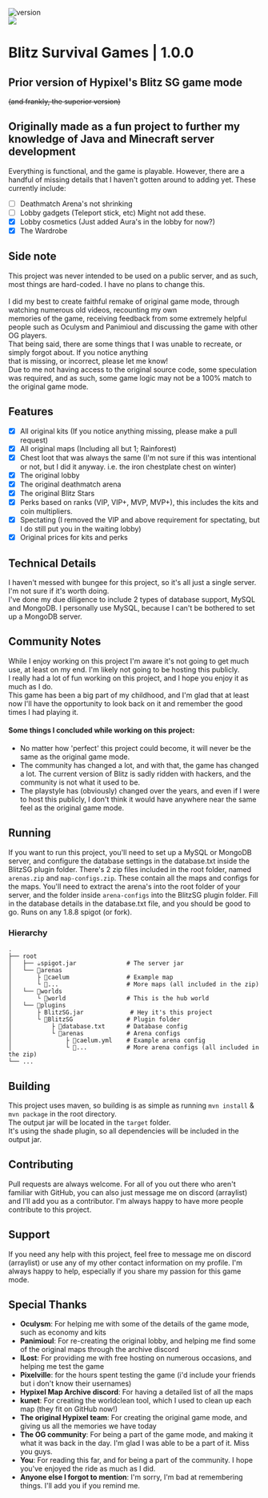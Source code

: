 ![version](https://img.shields.io/badge/version-1.0.0-blue)
<br><a href="https://github.com/badges/HardstylesDev/BlitzSG/contributors" alt="Contributors"><img src="https://img.shields.io/github/contributors/HardstylesDev/BlitzSG" /></a>

# Blitz Survival Games | 1.0.0

## Prior version of Hypixel's Blitz SG game mode

~~(and frankly, the superior version)~~

## Originally made as a fun project to further my knowledge of Java and Minecraft server development

Everything is functional, and the game is playable. However, there are a handful of missing details that I haven't
gotten around to adding yet.
These currently include:

- [ ] Deathmatch Arena's not shrinking
- [ ] Lobby gadgets (Teleport stick, etc) Might not add these.
- [x] Lobby cosmetics (Just added Aura's in the lobby for now?)
- [x] The Wardrobe

## Side note

This project was never intended to be used on a public server, and as such, most things are hard-coded. I have no plans
to change this.
<br>
<br>I did my best to create faithful remake of original game mode, through watching numerous old videos, recounting my
own
<br>memories of the game, receiving feedback from some extremely helpful people such as Oculysm and Panimioul and
discussing the game with other OG players.
<br>That being said, there are some things that I was unable to recreate, or simply forgot about. If you notice anything
<br>that is missing, or incorrect, please let me know!
<br>Due to me not having access to the original source code, some speculation was required, and as such, some game logic
may not be a 100% match to the original game mode.

## Features

- [x] All original kits (If you notice anything missing, please make a pull request)
- [x] All original maps (Including all but 1; Rainforest)
- [x] Chest loot that was always the same (I'm not sure if this was intentional or not, but I did it anyway. i.e. the
  iron chestplate chest on winter)
- [x] The original lobby
- [x] The original deathmatch arena
- [x] The original Blitz Stars
- [x] Perks based on ranks (VIP, VIP+, MVP, MVP+), this includes the kits and coin multipliers.
- [x] Spectating (I removed the VIP and above requirement for spectating, but I do still put you in the waiting lobby)
- [x] Original prices for kits and perks

## Technical Details

I haven't messed with bungee for this project, so it's all just a single server. I'm not sure if it's worth doing.
<br>I've done my due diligence to include 2 types of database support, MySQL and MongoDB. I personally use MySQL,
because I can't be bothered to set up a MongoDB server.

## Community Notes

While I enjoy working on this project I'm aware it's not going to get much use, at least on my end. I'm likely not going
to be hosting this publicly.
<br>
I really had a lot of fun working on this project, and I hope you enjoy it as much as I do.
<br>
This game has been a big part of my childhood, and I'm glad that at least now I'll have the opportunity to look back on
it and remember the good times I had playing it.
<br>

#### Some things I concluded while working on this project:

- No matter how 'perfect' this project could become, it will never be the same as the original game mode.
- The community has changed a lot, and with that, the game has changed a lot. The current version of Blitz is sadly
  ridden with hackers, and the community is not what it used to be.
- The playstyle has (obviously) changed over the years, and even if I were to host this publicly, I don't think it would
  have anywhere near the same feel as the original game mode.
  <br>

## Running

If you want to run this project, you'll need to set up a MySQL or MongoDB server, and configure the database settings in
the database.txt inside the BlitzSG plugin folder.
There's 2 zip files included in the root folder, named `arenas.zip` and `map-configs.zip`. These contain all the maps
and configs for the maps. You'll need to extract the arena's into the root folder of your server, and the folder
inside `arena-configs` into the BlitzSG plugin folder.
Fill in the database details in the database.txt file, and you should be good to go. Runs on any 1.8.8 spigot (or fork).

### Hierarchy

    .
    ├── root                   
    │   ├── ☕spigot.jar              # The server jar     
    │   └── 📁arenas      
    │       ├ 📁caelum                # Example map
    │       └ 📁...                   # More maps (all included in the zip)
    │   └── 📁worlds      
    │       └ 📁world                 # This is the hub world     
    │   └── 📁plugins      
    │       ├ BlitzSG.jar             # Hey it's this project    
    │       └ 📁BlitzSG               # Plugin folder
    │           ├ 📄database.txt      # Database config
    │           └ 📁arenas            # Arena configs
    │               ├ 📁caelum.yml    # Example arena config
    │               └ 📁...           # More arena configs (all included in the zip)
    └── ...

## Building
This project uses maven, so building is as simple as running `mvn install` & `mvn package` in the root directory.
<br>
The output jar will be located in the `target` folder.
<br>
It's using the shade plugin, so all dependencies will be included in the output jar.

## Contributing

Pull requests are always welcome. For all of you out there who aren't familiar with GitHub, you can also just message me
on discord (arraylist) and I'll add you as a contributor. I'm always happy to have more people contribute to this project.

## Support

If you need any help with this project, feel free to message me on discord (arraylist) or use any of my other contact information on my profile.
I'm always happy to help, especially if you share my passion for this game mode.


## Special Thanks

- **Oculysm**: For helping me with some of the details of the game mode, such as economy and kits
- **Panimioul**: For re-creating the original lobby, and helping me find some of the original maps through the archive
  discord
- **ILost**: For providing me with free hosting on numerous occasions, and helping me test the game
- **Pixelville**: for the hours spent testing the game (i'd include your friends but i don't know their usernames)
- **Hypixel Map Archive discord**: For having a detailed list of all the maps
- **kunet**: For creating the worldclean tool, which I used to clean up each map (they fit on GitHub now!)
- **The original Hypixel team**: For creating the original game mode, and giving us all the memories we have today
- **The OG community**: For being a part of the game mode, and making it what it was back in the day. I'm glad I was
  able to
  be a part of it. Miss you guys.
- **You**: For reading this far, and for being a part of the community. I hope you've enjoyed the ride as much as I did.
- **Anyone else I forgot to mention**: I'm sorry, I'm bad at remembering things. I'll add you if you remind me.
